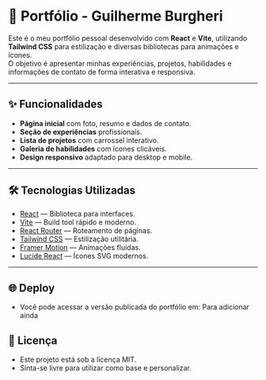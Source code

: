 # 💼 Portfólio - Guilherme Burgheri

Este é o meu portfólio pessoal desenvolvido com **React** e **Vite**, utilizando **Tailwind CSS** para estilização e diversas bibliotecas para animações e ícones.  
O objetivo é apresentar minhas experiências, projetos, habilidades e informações de contato de forma interativa e responsiva.

---

## ✨ Funcionalidades

- **Página inicial** com foto, resumo e dados de contato.
- **Seção de experiências** profissionais.
- **Lista de projetos** com carrossel interativo.
- **Galeria de habilidades** com ícones clicáveis.
- **Design responsivo** adaptado para desktop e mobile.

---

## 🛠 Tecnologias Utilizadas

- [React](https://react.dev/) — Biblioteca para interfaces.
- [Vite](https://vitejs.dev/) — Build tool rápido e moderno.
- [React Router](https://reactrouter.com/) — Roteamento de páginas.
- [Tailwind CSS](https://tailwindcss.com/) — Estilização utilitária.
- [Framer Motion](https://www.framer.com/motion/) — Animações fluidas.
- [Lucide React](https://lucide.dev/) — Ícones SVG modernos.

---

## 🌐 Deploy
- Você pode acessar a versão publicada do portfólio em: Para adicionar ainda

## 📄 Licença
- Este projeto está sob a licença MIT.
- Sinta-se livre para utilizar como base e personalizar.
